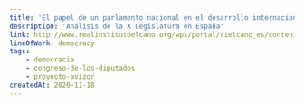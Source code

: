 ```yaml
---
title: 'El papel de un parlamento nacional en el desarrollo internacional'
description: 'Análisis de la X Legislatura en España'
link: http://www.realinstitutoelcano.org/wps/portal/rielcano_es/contenido?WCM_GLOBAL_CONTEXT=/elcano/elcano_es/zonas_es/cooperacion+y+desarrollo/ari26-2016-perez-segovia-papel-parlamento-nacional-desarrollo-internacional-analisis-10-legislatura-espana
lineOfWork: democracy
tags:
    - democracia
    - congreso-de-los-diputados
    - proyecto-avizor
createdAt: 2020-11-18
---
```



